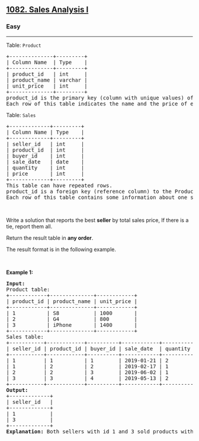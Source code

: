 <h2><a href="https://leetcode.com/problems/sales-analysis-i">1082. Sales Analysis I</a></h2><h3>Easy</h3><hr><p>Table: <code>Product</code></p>

<pre>
+--------------+---------+
| Column Name  | Type    |
+--------------+---------+
| product_id   | int     |
| product_name | varchar |
| unit_price   | int     |
+--------------+---------+
product_id is the primary key (column with unique values) of this table.
Each row of this table indicates the name and the price of each product.
</pre>

<p>Table: <code>Sales</code></p>

<pre>
+-------------+---------+
| Column Name | Type    |
+-------------+---------+
| seller_id   | int     |
| product_id  | int     |
| buyer_id    | int     |
| sale_date   | date    |
| quantity    | int     |
| price       | int     |
+-------------+---------+
This table can have repeated rows.
product_id is a foreign key (reference column) to the Product table.
Each row of this table contains some information about one sale.
</pre>

<p>&nbsp;</p>

<p>Write a solution that reports the best <strong>seller</strong> by total sales price, If there is a tie, report them all.</p>

<p>Return the result table in <strong>any order</strong>.</p>

<p>The&nbsp;result format is in the following example.</p>

<p>&nbsp;</p>
<p><strong class="example">Example 1:</strong></p>

<pre>
<strong>Input:</strong> 
Product table:
+------------+--------------+------------+
| product_id | product_name | unit_price |
+------------+--------------+------------+
| 1          | S8           | 1000       |
| 2          | G4           | 800        |
| 3          | iPhone       | 1400       |
+------------+--------------+------------+
Sales table:
+-----------+------------+----------+------------+----------+-------+
| seller_id | product_id | buyer_id | sale_date  | quantity | price |
+-----------+------------+----------+------------+----------+-------+
| 1         | 1          | 1        | 2019-01-21 | 2        | 2000  |
| 1         | 2          | 2        | 2019-02-17 | 1        | 800   |
| 2         | 2          | 3        | 2019-06-02 | 1        | 800   |
| 3         | 3          | 4        | 2019-05-13 | 2        | 2800  |
+-----------+------------+----------+------------+----------+-------+
<strong>Output:</strong> 
+-------------+
| seller_id   |
+-------------+
| 1           |
| 3           |
+-------------+
<strong>Explanation:</strong> Both sellers with id 1 and 3 sold products with the most total price of 2800.
</pre>
